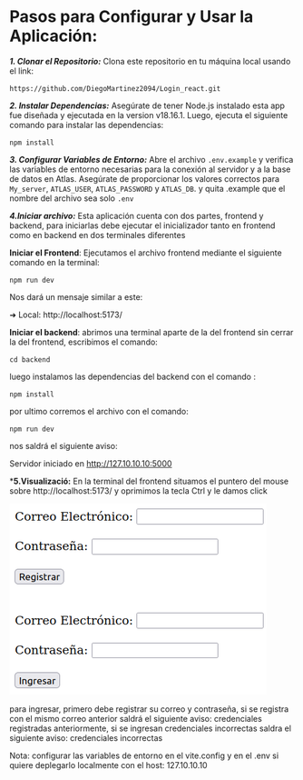 # **Pasos para Configurar y Usar la Aplicación:**

***1. Clonar el Repositorio:*** Clona este repositorio en tu máquina local usando el link:

```
https://github.com/DiegoMartinez2094/Login_react.git
```

***2. Instalar Dependencias:*** Asegúrate de tener Node.js instalado esta app fue diseñada y ejecutada en la version v18.16.1. Luego, ejecuta el siguiente comando para instalar las dependencias:

```
npm install
```

***3. Configurar Variables de Entorno:*** Abre el archivo `.env.example` y verifica las variables de entorno necesarias para la conexión al servidor y a la base de datos en Atlas. Asegúrate de proporcionar los valores correctos para `My_server`, `ATLAS_USER`, `ATLAS_PASSWORD` y `ATLAS_DB`. y quita .example que el nombre del archivo sea solo `.env`

***4.Iniciar archivo:***  Esta aplicación cuenta con dos partes, frontend y backend, para iniciarlas debe ejecutar el inicializador tanto en frontend como en backend en dos terminales diferentes

 **Iniciar el Frontend**: Ejecutamos el archivo frontend mediante el siguiente comando en la terminal:

```
npm run dev
```

Nos dará un mensaje similar a este:

  ➜  Local:   http://localhost:5173/

**Iniciar el backend**: abrimos una terminal aparte de la del frontend sin cerrar la del frontend, escribimos el comando:

```
cd backend
```

luego instalamos las dependencias del backend con el comando :

```
npm install
```

por ultimo corremos el archivo con el comando:

```
npm run dev
```

nos saldrá el siguiente aviso:

Servidor iniciado en http://127.10.10.10:5000

***5.Visualizació:**  En la terminal del frontend situamos el puntero del mouse sobre http://localhost:5173/ y oprimimos la tecla Ctrl y le damos click

![1695241576947](image/README/1695241576947.png)

para ingresar, primero debe registrar su correo y contraseña, si se registra con el mismo correo anterior saldrá el siguiente aviso: credenciales registradas anteriormente, si se ingresan credenciales incorrectas saldra el siguiente aviso: credenciales incorrectas


Nota: configurar las variables de entorno en el vite.config y en el .env si quiere deplegarlo localmente con el host: 127.10.10.10
